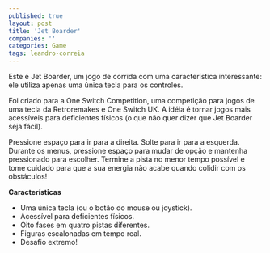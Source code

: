 ```yaml
---
published: true
layout: post
title: 'Jet Boarder'
companies: ''
categories: Game
tags: leandro-correia
---
```

Este é Jet Boarder, um jogo de corrida com uma característica interessante: ele utiliza apenas uma única tecla para os controles.








Foi criado para a One Switch Competition, uma competição para jogos de uma tecla da Retroremakes e One Switch UK. A idéia é tornar jogos mais acessíveis para deficientes físicos (o que não quer dizer que Jet Boarder seja fácil).







Pressione espaço para ir para a direita. Solte para ir para a esquerda. Durante os menus, pressione espaço para mudar de opção e mantenha pressionado para escolher. Termine a pista no menor tempo possível e tome cuidado para que a sua energia não acabe quando colidir com os obstáculos!

<span style="font-weight: bold;">Características</span>
<ul>
	<li>Uma única tecla (ou o botão do mouse ou joystick).</li>
	<li>Acessível para deficientes físicos.</li>
	<li>Oito fases em quatro pistas diferentes.</li>
	<li>Figuras escalonadas em tempo real.</li>
	<li>Desafio extremo!</li>
</ul>









